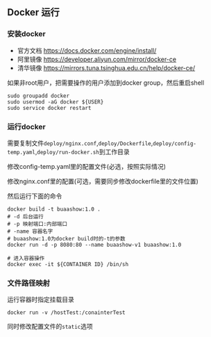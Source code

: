 ## Docker 运行

### 安装docker

- 官方文档  https://docs.docker.com/engine/install/
- 阿里镜像  https://developer.aliyun.com/mirror/docker-ce
- 清华镜像  https://mirrors.tuna.tsinghua.edu.cn/help/docker-ce/

如果非root用户，把需要操作的用户添加到docker group，然后重启shell

```shell
sudo groupadd docker
sudo usermod -aG docker ${USER}
sudo service docker restart
```

### 运行docker

需要复制文件`deploy/nginx.conf`,`deploy/Dockerfile`,`deploy/config-temp.yaml`,`deploy/run-docker.sh`到工作目录

修改config-temp.yaml里的配置文件(必选，按照实际情况)

修改nginx.conf里的配置(可选，需要同步修改dockerfile里的文件位置)

然后运行下面的命令

```
docker build -t buaashow:1.0 .
# -d 后台运行
# -p 映射端口:内部端口
# -name 容器名字
# buaashow:1.0为docker build时的-t的参数
docker run -d -p 8080:80 --name buaashow-v1 buaashow:1.0

# 进入容器操作
docker exec -it ${CONTAINER ID} /bin/sh
```

### 文件路径映射

运行容器时指定挂载目录

```shell
docker run -v /hostTest:/conainterTest 
```

同时修改配置文件的`static`选项

